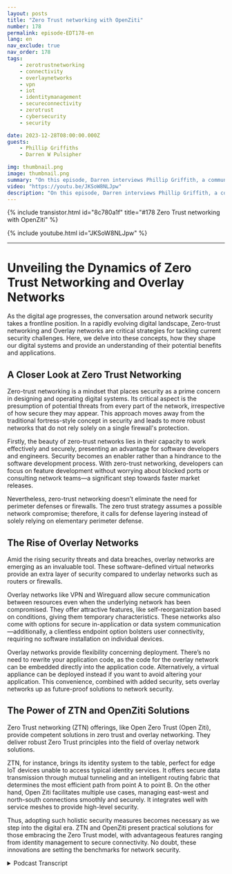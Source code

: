 ```yaml
---
layout: posts
title: "Zero Trust networking with OpenZiti"
number: 178
permalink: episode-EDT178-en
lang: en
nav_exclude: true
nav_order: 178
tags:
    - zerotrustnetworking
    - connectivity
    - overlaynetworks
    - vpn
    - iot
    - identitymanagement
    - secureconnectivity
    - zerotrust
    - cybersecurity
    - security

date: 2023-12-28T08:00:00.000Z
guests:
    - Phillip Griffiths
    - Darren W Pulsipher

img: thumbnail.png
image: thumbnail.png
summary: "On this episode, Darren interviews Phillip Griffith, a community leader of the open-source project OpenZiti. They discuss the importance of Zero Trust networking in modern IT networks."
video: "https://youtu.be/JKSoW8NLJpw"
description: "On this episode, Darren interviews Phillip Griffith, a community leader of the open-source project OpenZiti. They discuss the importance of Zero Trust networking in modern IT networks."
---
```


<div>
{% include transistor.html id="8c780a1f" title="#178 Zero Trust networking with OpenZiti" %}

{% include youtube.html id="JKSoW8NLJpw" %}
</div>

---

# Unveiling the Dynamics of Zero Trust Networking and Overlay Networks

As the digital age progresses, the conversation around network security takes a frontline position. In a rapidly evolving digital landscape, Zero-trust networking and Overlay networks are critical strategies for tackling current security challenges. Here, we delve into these concepts, how they shape our digital systems and provide an understanding of their potential benefits and applications. 

## A Closer Look at Zero Trust Networking 

Zero-trust networking is a mindset that places security as a prime concern in designing and operating digital systems. Its critical aspect is the presumption of potential threats from every part of the network, irrespective of how secure they may appear. This approach moves away from the traditional fortress-style concept in security and leads to more robust networks that do not rely solely on a single firewall's protection. 

Firstly, the beauty of zero-trust networks lies in their capacity to work effectively and securely, presenting an advantage for software developers and engineers. Security becomes an enabler rather than a hindrance to the software development process. With zero-trust networking, developers can focus on feature development without worrying about blocked ports or consulting network teams—a significant step towards faster market releases. 

Nevertheless, zero-trust networking doesn’t eliminate the need for perimeter defenses or firewalls. The zero trust strategy assumes a possible network compromise; therefore, it calls for defense layering instead of solely relying on elementary perimeter defense. 

## The Rise of Overlay Networks 

Amid the rising security threats and data breaches, overlay networks are emerging as an invaluable tool. These software-defined virtual networks provide an extra layer of security compared to underlay networks such as routers or firewalls. 

Overlay networks like VPN and Wireguard allow secure communication between resources even when the underlying network has been compromised. They offer attractive features, like self-reorganization based on conditions, giving them temporary characteristics. These networks also come with options for secure in-application or data system communication—additionally, a clientless endpoint option bolsters user connectivity, requiring no software installation on individual devices. 

Overlay networks provide flexibility concerning deployment. There’s no need to rewrite your application code, as the code for the overlay network can be embedded directly into the application code. Alternatively, a virtual appliance can be deployed instead if you want to avoid altering your application. This convenience, combined with added security, sets overlay networks up as future-proof solutions to network security. 

## The Power of ZTN and OpenZiti Solutions 

Zero Trust networking (ZTN) offerings, like Open Zero Trust (Open Ziti), provide competent solutions in zero trust and overlay networking. They deliver robust Zero Trust principles into the field of overlay network solutions. 

ZTN, for instance, brings its identity system to the table, perfect for edge IoT devices unable to access typical identity services. It offers secure data transmission through mutual tunneling and an intelligent routing fabric that determines the most efficient path from point A to point B. On the other hand, Open Ziti facilitates multiple use cases, managing east-west and north-south connections smoothly and securely. It integrates well with service meshes to provide high-level security. 

Thus, adopting such holistic security measures becomes necessary as we step into the digital era. ZTN and OpenZiti present practical solutions for those embracing the Zero Trust model, with advantageous features ranging from identity management to secure connectivity. No doubt, these innovations are setting the benchmarks for network security.



<details>
<summary> Podcast Transcript </summary>

<p></p>

</details>
